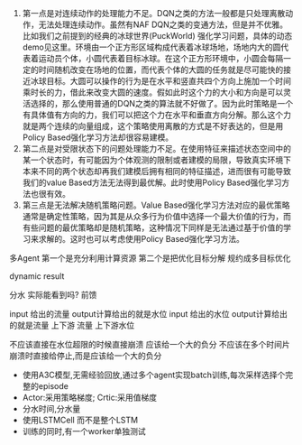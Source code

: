 1. 第一点是对连续动作的处理能力不足。DQN之类的方法一般都是只处理离散动作，无法处理连续动作。虽然有NAF DQN之类的变通方法，但是并不优雅。比如我们之前提到的经典的冰球世界(PuckWorld) 强化学习问题，具体的动态demo见这里。环境由一个正方形区域构成代表着冰球场地，场地内大的圆代表着运动员个体，小圆代表着目标冰球。在这个正方形环境中，小圆会每隔一定的时间随机改变在场地的位置，而代表个体的大圆的任务就是尽可能快的接近冰球目标。大圆可以操作的行为是在水平和竖直共四个方向上施加一个时间乘时长的力，借此来改变大圆的速度。假如此时这个力的大小和方向是可以灵活选择的，那么使用普通的DQN之类的算法就不好做了。因为此时策略是一个有具体值有方向的力，我们可以把这个力在水平和垂直方向分解。那么这个力就是两个连续的向量组成，这个策略使用离散的方式是不好表达的，但是用Policy Based强化学习方法却很容易建模。
2. 第二点是对受限状态下的问题处理能力不足。在使用特征来描述状态空间中的某一个状态时，有可能因为个体观测的限制或者建模的局限，导致真实环境下本来不同的两个状态却再我们建模后拥有相同的特征描述，进而很有可能导致我们的value Based方法无法得到最优解。此时使用Policy Based强化学习方法也很有效。
3. 第三点是无法解决随机策略问题。Value Based强化学习方法对应的最优策略通常是确定性策略，因为其是从众多行为价值中选择一个最大价值的行为，而有些问题的最优策略却是随机策略，这种情况下同样是无法通过基于价值的学习来求解的。这时也可以考虑使用Policy Based强化学习方法。

多Agent 第一个是充分利用计算资源 第二个是把优化目标分解 规约成多目标优化

dynamic result

分水 实际能看到吗? 
前馈

input 给出的流量 output计算给出的就是水位
input 给出的水位 output计算给出的就是流量
上下游 流量 上下游水位

不应该直接在水位超限的时候直接崩溃 应该给一个大的负分
不应该在多个时间片崩溃时直接给停止,而是应该给一个大的负分

- 使用A3C模型,无需经验回放,通过多个agent实现batch训练,每次采样选择个完整的episode
- Actor:采用策略梯度; Crtic:采用值梯度
- 分水时间,分水量
- 使用LSTMCell 而不是整个LSTM
- 训练的同时,有一个worker单独测试